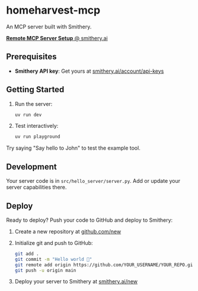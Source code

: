 # homeharvest-mcp

An MCP server built with Smithery.

[**Remote MCP Server Setup** @ smithery.ai](https://smithery.ai/server/@ZacharyHampton/homeharvest-mcp)

## Prerequisites

- **Smithery API key**: Get yours at [smithery.ai/account/api-keys](https://smithery.ai/account/api-keys)

## Getting Started

1. Run the server:
   ```bash
   uv run dev
   ```

2. Test interactively:

   ```bash
   uv run playground
   ```

Try saying "Say hello to John" to test the example tool.

## Development

Your server code is in `src/hello_server/server.py`. Add or update your server capabilities there.

## Deploy

Ready to deploy? Push your code to GitHub and deploy to Smithery:

1. Create a new repository at [github.com/new](https://github.com/new)

2. Initialize git and push to GitHub:
   ```bash
   git add .
   git commit -m "Hello world 👋"
   git remote add origin https://github.com/YOUR_USERNAME/YOUR_REPO.git
   git push -u origin main
   ```

3. Deploy your server to Smithery at [smithery.ai/new](https://smithery.ai/new)
